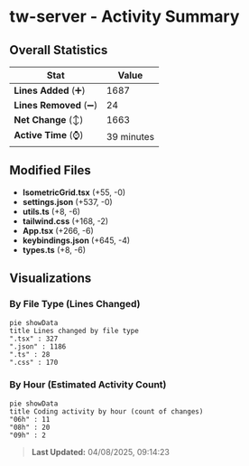 # tw-server - Activity Summary 

## Overall Statistics

| Stat                   | Value                                                             |
| ---------------------- | ----------------------------------------------------------------- |
| **Lines Added** (➕)   | 1687                                          |
| **Lines Removed** (➖) | 24                                        |
| **Net Change** (↕)    | 1663                |
| **Active Time** (⌚)   | 39 minutes |


## Modified Files
- **IsometricGrid.tsx** (+55, -0)
- **settings.json** (+537, -0)
- **utils.ts** (+8, -6)
- **tailwind.css** (+168, -2)
- **App.tsx** (+266, -6)
- **keybindings.json** (+645, -4)
- **types.ts** (+8, -6)

## Visualizations

### By File Type (Lines Changed)

```mermaid
pie showData
title Lines changed by file type
".tsx" : 327
".json" : 1186
".ts" : 28
".css" : 170
```

### By Hour (Estimated Activity Count)

```mermaid
pie showData
title Coding activity by hour (count of changes)
"06h" : 11
"08h" : 20
"09h" : 2
```


> **Last Updated:** 04/08/2025, 09:14:23